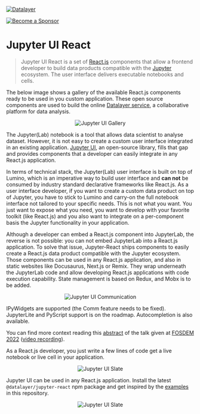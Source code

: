 [![Datalayer](https://assets.datalayer.design/datalayer-25.svg)](https://datalayer.io)

[![Become a Sponsor](https://img.shields.io/static/v1?label=Become%20a%20Sponsor&message=%E2%9D%A4&logo=GitHub&style=flat&color=1ABC9C)](https://github.com/sponsors/datalayer)

# Jupyter UI React

> Jupyter UI React is a set of [React.js](https://reactjs.org) components that allow a frontend developer to build data products compatible with the [Jupyter](https://jupyter.org) ecosystem. The user interface delivers executable notebooks and cells.

The below image shows a gallery of the available React.js components ready to be used in you custom application. These open source components are used to build the online [Datalayer service](https://datalayer.io), a collaborative platform for data analysis.

<div align="center" style="text-align: center">
  <img alt="Jupyter UI Gallery" src="https://datalayer-jupyter-examples.s3.amazonaws.com/jupyter-react-gallery.gif" />
</div>

The Jupyter(Lab) notebook is a tool that allows data scientist to analyse dataset. However, it is not easy to create a custom user interface integrated in an existing application. [Jupyter UI](https://jupyter-react.datalayer.tech), an open-source library, fills that gap and provides components that a developer can easily integrate in any React.js application.

In terms of technical stack, the Jupyter(Lab) user interface is built on top of Lumino, which is an imperative way to build user interface and **can not** be consumed by industry standard declarative frameworks like React.js. As a user interface developer, if you want to create a custom data product on top of Jupyter, you have to stick to Lumino and carry-on the full notebook interface not tailored to your specific needs. This is not what you want. You just want to expose what you need, you want to develop with your favorite toolkit (like React.js) and you also want to integrate on a per-component basis the Jupyter functionality in your application.

Although a developer can embed a React.js component into JupyterLab, the reverse is not possible: you can not embed JupyterLab into a React.js application. To solve that issue, Jupyter-React ships components to easily create a React.js data product compatible with the Jupyter ecosystem. Those components can be used in any React.js application, and also in static websites like Docusaurus, Next.js or Remix. They wrap underneath the JupyterLab code and allow developing React.js applications with code execution capability. State management is based on Redux, and Mobx is to be added.

<div align="center" style="text-align: center">
  <img alt="Jupyter UI Communication" src="https://datalayer-jupyter-examples.s3.amazonaws.com/jupyter-react-communication.png" />
</div>

IPyWidgets are supported (the Comm feature needs to be fixed). JupyterLite and PyScript support is on the roadmap. Autocompletion is also available.

You can find more context reading this [abstract](https://fosdem.org/2022/schedule/event/lt_jupyter) of the talk given at [FOSDEM 2022](https://fosdem.org/2022) ([video recording](http://bofh.nikhef.nl/events/FOSDEM/2022/L.lightningtalks/lt_jupyter.webm)).

As a React.js developer, you just write a few lines of code get a live notebook or live cell in your application.

<div align="center" style="text-align: center">
  <img alt="Jupyter UI Slate" src="https://datalayer-jupyter-examples.s3.amazonaws.com/jupyter-react-snippet.png" />
</div>

Jupyter UI can be used in any React.js application. Install the latest `@datalayer/jupyter-react` npm package and get inspired by the [examples](https://github.com/datalayer/jupyter-react/tree/main/examples) in this repository.

<div align="center" style="text-align: center">
  <img alt="Jupyter UI Slate" src="https://datalayer-jupyter-examples.s3.amazonaws.com/jupyter-react-notebook.png" />
</div>
